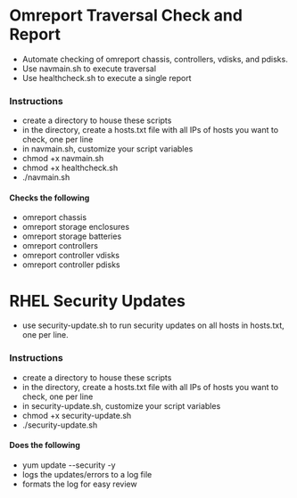 # Omreport Traversal Check and Report
- Automate checking of omreport chassis, controllers, vdisks, and pdisks. 
- Use navmain.sh to execute traversal
- Use healthcheck.sh to execute a single report

### Instructions
- create a directory to house these scripts
- in the directory, create a hosts.txt file with all IPs of hosts you want to check, one per line
- in navmain.sh, customize your script variables
- chmod +x navmain.sh
- chmod +x healthcheck.sh
- ./navmain.sh

#### Checks the following
- omreport chassis
- omreport storage enclosures
- omreport storage batteries
- omreport controllers
- omreport controller vdisks
- omreport controller pdisks


# RHEL Security Updates
- use security-update.sh to run security updates on all hosts in hosts.txt, one per line.

### Instructions
- create a directory to house these scripts
- in the directory, create a hosts.txt file with all IPs of hosts you want to check, one per line
- in security-update.sh, customize your script variables
- chmod +x security-update.sh
- ./security-update.sh

#### Does the following
- yum update --security -y
- logs the updates/errors to a log file
- formats the log for easy review
